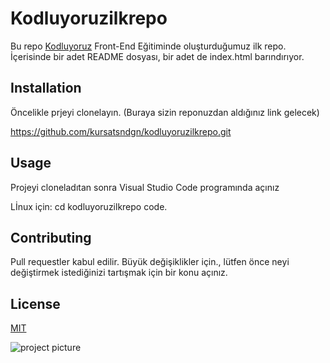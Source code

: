 # Kodluyoruzilkrepo
Bu repo [Kodluyoruz](kodluyoruz.org) Front-End Eğitiminde oluşturduğumuz ilk repo. İçerisinde bir adet README dosyası, bir adet de index.html barındırıyor.

## Installation

Öncelikle prjeyi clonelayın. (Buraya sizin reponuzdan aldığınız link gelecek)

https://github.com/kursatsndgn/kodluyoruzilkrepo.git


## Usage
 Projeyi cloneladıtan sonra Visual Studio Code programında açınız

Lİnux için:
cd kodluyoruzilkrepo
code.

## Contributing

Pull requestler kabul edilir. Büyük değişiklikler için., lütfen önce neyi değiştirmek istediğinizi tartışmak için bir konu açınız.

## License
[MIT](https://choosealicense.com/licenses/mit/)

![project picture](https://www.hizliresim.com/rssfx5o)

